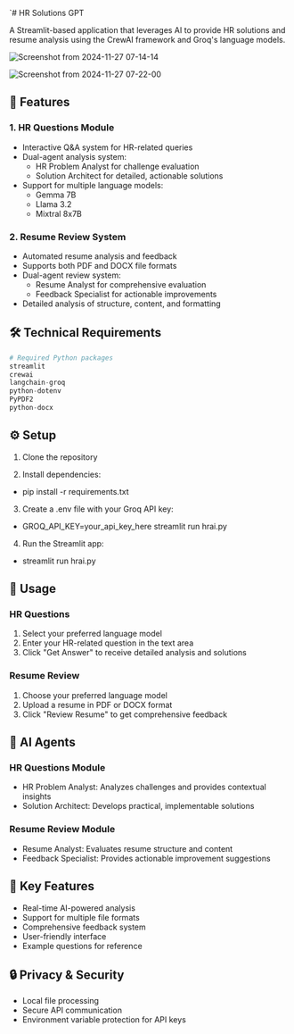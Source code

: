 `# HR Solutions GPT

A Streamlit-based application that leverages AI to provide HR solutions and resume analysis using the CrewAI framework and Groq's language models.

![Screenshot from 2024-11-27 07-14-14](https://github.com/user-attachments/assets/348f7f13-ba0e-4828-aa0d-ceef52fe7394)

![Screenshot from 2024-11-27 07-22-00](https://github.com/user-attachments/assets/2a3bd882-65f9-4edf-87f9-aafd43ad30bc)


## 🚀 Features

### 1. HR Questions Module
- Interactive Q&A system for HR-related queries
- Dual-agent analysis system:
  - HR Problem Analyst for challenge evaluation
  - Solution Architect for detailed, actionable solutions
- Support for multiple language models:
  - Gemma 7B
  - Llama 3.2
  - Mixtral 8x7B

### 2. Resume Review System
- Automated resume analysis and feedback
- Supports both PDF and DOCX file formats
- Dual-agent review system:
  - Resume Analyst for comprehensive evaluation
  - Feedback Specialist for actionable improvements
- Detailed analysis of structure, content, and formatting

## 🛠️ Technical Requirements

```python
# Required Python packages
streamlit
crewai
langchain-groq
python-dotenv
PyPDF2
python-docx
```
## ⚙️ Setup
1. Clone the repository
   
2. Install dependencies:
- pip install -r requirements.txt
3. Create a .env file with your Groq API key:
- GROQ_API_KEY=your_api_key_here
streamlit run hrai.py
4. Run the Streamlit app:
- streamlit run hrai.py


## 🎯 Usage
### HR Questions
1. Select your preferred language model
2. Enter your HR-related question in the text area
3. Click "Get Answer" to receive detailed analysis and solutions

### Resume Review
1. Choose your preferred language model
2. Upload a resume in PDF or DOCX format
3. Click "Review Resume" to get comprehensive feedback

## 🤖 AI Agents
### HR Questions Module
- HR Problem Analyst: Analyzes challenges and provides contextual insights
- Solution Architect: Develops practical, implementable solutions

### Resume Review Module
- Resume Analyst: Evaluates resume structure and content
- Feedback Specialist: Provides actionable improvement suggestions

## 🔑 Key Features
- Real-time AI-powered analysis
- Support for multiple file formats
- Comprehensive feedback system
- User-friendly interface
- Example questions for reference

## 🔒 Privacy & Security
- Local file processing
- Secure API communication
- Environment variable protection for API keys
